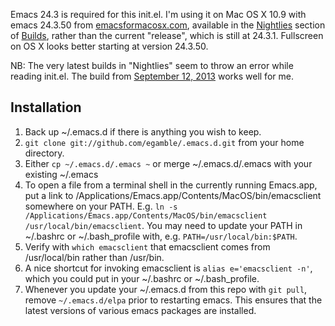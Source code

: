 Emacs 24.3 is required for this init.el. I'm using it on Mac OS X 10.9 with emacs 24.3.50 from [emacsformacosx.com](http://emacsformacosx.com/), available in the [Nightlies](http://emacsformacosx.com/builds#Nightlies) section of [Builds](http://emacsformacosx.com/builds), rather than the current "release", which is still at 24.3.1.  Fullscreen on OS X looks better starting at version 24.3.50.

NB: The very latest builds in "Nightlies" seem to throw an error while reading init.el. The build from [September 12, 2013](http://emacsformacosx.com/emacs-builds/Emacs-2013-09-12-114240-universal-10.6.8.dmg) works well for me.

## Installation
1. Back up ~/.emacs.d if there is anything you wish to keep.
2. `git clone git://github.com/egamble/.emacs.d.git` from your home directory.
3. Either `cp ~/.emacs.d/.emacs ~` or merge ~/.emacs.d/.emacs with your existing ~/.emacs
4. To open a file from a terminal shell in the currently running Emacs.app, put a link to /Applications/Emacs.app/Contents/MacOS/bin/emacsclient somewhere on your PATH. E.g. `ln -s /Applications/Emacs.app/Contents/MacOS/bin/emacsclient /usr/local/bin/emacsclient`. You may need to update your PATH in ~/.bashrc or ~/.bash_profile with, e.g. `PATH=/usr/local/bin:$PATH`.
5. Verify with `which emacsclient` that emacsclient comes from /usr/local/bin rather than /usr/bin.
5. A nice shortcut for invoking emacsclient is `alias e='emacsclient -n'`, which you could put in your ~/.bashrc or ~/.bash_profile.
6. Whenever you update your ~/.emacs.d from this repo with `git pull`, remove `~/.emacs.d/elpa` prior to restarting emacs. This ensures that the latest versions of various emacs packages are installed.
